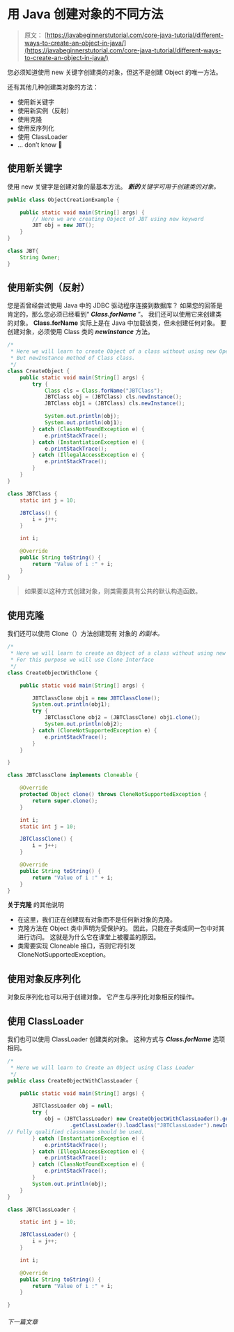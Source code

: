 # 用 Java 创建对象的不同方法

> 原文： [https://javabeginnerstutorial.com/core-java-tutorial/different-ways-to-create-an-object-in-java/](https://javabeginnerstutorial.com/core-java-tutorial/different-ways-to-create-an-object-in-java/)

您必须知道使用 new 关键字创建类的对象，但这不是创建 Object 的唯一方法。

还有其他几种创建类对象的方法：

*   使用新关键字
*   使用新实例（反射）
*   使用克隆
*   使用反序列化
*   使用 ClassLoader
*   … don’t know 🙂

## 使用新关键字

使用 new 关键字是创建对象的最基本方法。 ***新的**关键字可用于创建类的对象。*

```java
public class ObjectCreationExample {

	public static void main(String[] args) {
		// Here we are creating Object of JBT using new keyword
		JBT obj = new JBT();
	}
}

class JBT{
	String Owner;
} 
```

## 使用新实例（反射）

您是否曾经尝试使用 Java 中的 JDBC 驱动程序连接到数据库？ 如果您的回答是肯定的，那么您必须已经看到“ ***Class.forName*** ”。 我们还可以使用它来创建类的对象。 **Class.forName** 实际上是在 Java 中加载该类，但未创建任何对象。 要创建对象，必须使用 Class 类的 ***newInstance*** 方法。

```java
/*
 * Here we will learn to create Object of a class without using new Operator.
 * But newInstance method of Class class.
 */
class CreateObject {
	public static void main(String[] args) {
		try {
			Class cls = Class.forName("JBTClass");
			JBTClass obj = (JBTClass) cls.newInstance();
			JBTClass obj1 = (JBTClass) cls.newInstance();

			System.out.println(obj);
			System.out.println(obj1);
		} catch (ClassNotFoundException e) {
			e.printStackTrace();
		} catch (InstantiationException e) {
			e.printStackTrace();
		} catch (IllegalAccessException e) {
			e.printStackTrace();
		}
	}
}

class JBTClass {
	static int j = 10;

	JBTClass() {
		i = j++;
	}

	int i;

	@Override
	public String toString() {
		return "Value of i :" + i;
	}
}
```

> 如果要以这种方式创建对象，则类需要具有公共的默认构造函数。

## 使用克隆

我们还可以使用 Clone（）方法创建现有 对象的 *的副本。*

```java
/*
 * Here we will learn to create an Object of a class without using new Operator.
 * For this purpose we will use Clone Interface
 */
class CreateObjectWithClone {

	public static void main(String[] args) {

		JBTClassClone obj1 = new JBTClassClone();
		System.out.println(obj1);
		try {
			JBTClassClone obj2 = (JBTClassClone) obj1.clone();
			System.out.println(obj2);
		} catch (CloneNotSupportedException e) {
			e.printStackTrace();
		}
	}

}

class JBTClassClone implements Cloneable {

	@Override
	protected Object clone() throws CloneNotSupportedException {
		return super.clone();
	}

	int i;
	static int j = 10;

	JBTClassClone() {
		i = j++;
	}

	@Override
	public String toString() {
		return "Value of i :" + i;
	}
}
```

**关于克隆** 的其他说明

*   在这里，我们正在创建现有对象而不是任何新对象的克隆。
*   克隆方法在 Object 类中声明为受保护的。 因此，只能在子类或同一包中对其进行访问。 这就是为什么它在课堂上被覆盖的原因。
*   类需要实现 Cloneable 接口，否则它将引发 CloneNotSupportedException。

## 使用对象反序列化

对象反序列化也可以用于创建对象。 它产生与序列化对象相反的操作。

## 使用 ClassLoader

我们也可以使用 ClassLoader 创建类的对象。 这种方式与 ***Class.forName*** 选项相同。

```java
/*
 * Here we will learn to Create an Object using Class Loader
 */
public class CreateObjectWithClassLoader {

	public static void main(String[] args) {

		JBTClassLoader obj = null;
		try {
			obj = (JBTClassLoader) new CreateObjectWithClassLoader().getClass()
					.getClassLoader().loadClass("JBTClassLoader").newInstance();
// Fully qualified classname should be used.
		} catch (InstantiationException e) {
			e.printStackTrace();
		} catch (IllegalAccessException e) {
			e.printStackTrace();
		} catch (ClassNotFoundException e) {
			e.printStackTrace();
		}
		System.out.println(obj);
	}
}

class JBTClassLoader {

	static int j = 10;

	JBTClassLoader() {
		i = j++;
	}

	int i;

	@Override
	public String toString() {
		return "Value of i :" + i;
	}

}
```

###### 下一篇文章